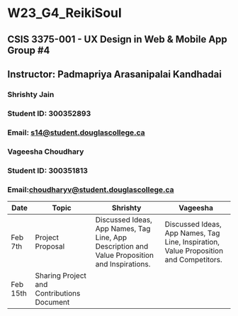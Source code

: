 # W23_G4_ReikiSoul

## CSIS 3375-001 - UX Design in Web & Mobile App Group #4

## Instructor: Padmapriya Arasanipalai Kandhadai

### Shrishty Jain
### Student ID: 300352893                                           
### Email: s14@student.douglascollege.ca

### Vageesha Choudhary
### Student ID: 300351813 
### Email:choudharyv@student.douglascollege.ca                            

<table>
   <thead>
      <tr>
         <th>Date</th>
         <th>Topic</th>
         <th>Shrishty</th>
         <th>Vageesha</th>
      </tr>
   </thead>
   <tbody>
      <tr>
         <td>Feb 7th</td>
         <td>Project Proposal</td>
         <td>Discussed Ideas, App Names, Tag Line, App Description and Value Proposition and Inspirations.</td>
         <td>Discussed Ideas, App Names, Tag Line, Inspiration, Value Proposition and Competitors.</td>
      </tr>
      <tr>
         <td>Feb 15th</td>
         <td>Sharing Project and Contributions Document</td>
         <td></td>
         <td></td>
      </tr>
   </tbody>
</table>

